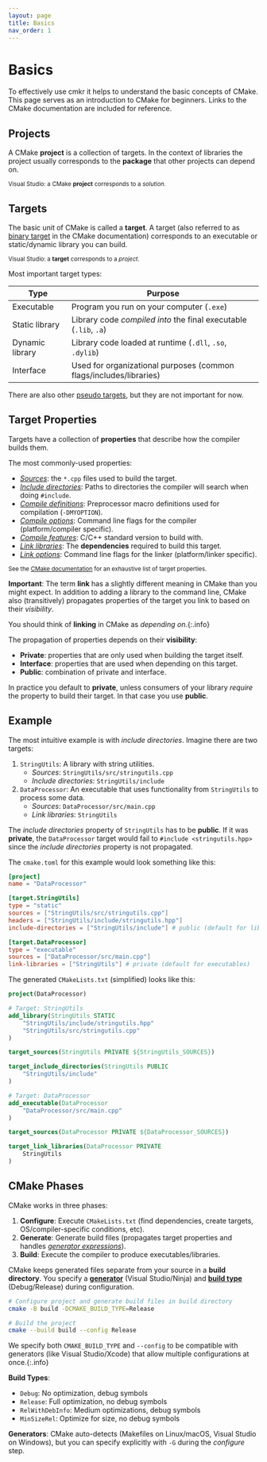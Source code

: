 ```yaml
---
layout: page
title: Basics
nav_order: 1
---
```


# Basics

To effectively use cmkr it helps to understand the basic concepts of CMake. This page serves as an introduction to CMake for beginners. Links to the CMake documentation are included for reference.

## Projects

A CMake **project** is a collection of targets. In the context of libraries the project usually corresponds to the **package** that other projects can depend on.

<sub>Visual Studio: a CMake **project** corresponds to a _solution_.</sub>

## Targets

The basic unit of CMake is called a **target**. A target (also referred to as [binary target](https://cmake.org/cmake/help/latest/manual/cmake-buildsystem.7.html#binary-targets) in the CMake documentation) corresponds to an executable or static/dynamic library you can build.

<sub>Visual Studio: a **target** corresponds to a _project_.</sub>

Most important target types:

|Type|Purpose|
|-|-|
|Executable|Program you run on your computer (`.exe`)|
|Static library|Library code _compiled into_ the final executable (`.lib`, `.a`)|
|Dynamic library|Library code loaded at runtime (`.dll`, `.so`, `.dylib`)|
|Interface|Used for organizational purposes (common flags/includes/libraries)|

There are also other [pseudo targets](https://cmake.org/cmake/help/latest/manual/cmake-buildsystem.7.html#pseudo-targets), but they are not important for now.

## Target Properties

Targets have a collection of **properties** that describe how the compiler builds them.

The most commonly-used properties:

- [_Sources_](https://cmake.org/cmake/help/latest/command/target_sources.html): the `*.cpp` files used to build the target.
- [_Include directories_](https://cmake.org/cmake/help/latest/command/target_include_directories.html): Paths to directories the compiler will search when doing `#include`.
- [_Compile definitions_](https://cmake.org/cmake/help/latest/command/target_compile_definitions.html): Preprocessor macro definitions used for compilation (`-DMYOPTION`).
- [_Compile options_](https://cmake.org/cmake/help/latest/command/target_compile_options.html): Command line flags for the compiler (platform/compiler specific).
- [_Compile features_](https://cmake.org/cmake/help/latest/command/target_compile_features.html): C/C++ standard version to build with.
- [_Link libraries_](https://cmake.org/cmake/help/latest/command/target_link_libraries.html): The **dependencies** required to build this target.
- [_Link options_](https://cmake.org/cmake/help/latest/command/target_link_options.html): Command line flags for the linker (platform/linker specific).

<sub>See the [CMake documentation](https://cmake.org/cmake/help/latest/manual/cmake-properties.7.html#properties-on-targets) for an exhaustive list of target properties.</sub>

**Important**: The term **link** has a slightly different meaning in CMake than you might expect. In addition to adding a library to the command line, CMake also (transitively) propagates properties of the target you link to based on their _visibility_.

You should think of **linking** in CMake as _depending on_.{:.info}

The propagation of properties depends on their **visibility**:

- **Private**: properties that are only used when building the target itself.
- **Interface**: properties that are used when depending on this target.
- **Public**: combination of private and interface.

In practice you default to **private**, unless consumers of your library _require_ the property to build their target. In that case you use **public**.

## Example

The most intuitive example is with _include directories_. Imagine there are two targets:

1. `StringUtils`: A library with string utilities.
   - _Sources_: `StringUtils/src/stringutils.cpp`
   - _Include directories_: `StringUtils/include`
2. `DataProcessor`: An executable that uses functionality from `StringUtils` to process some data.
   - _Sources_: `DataProcessor/src/main.cpp`
   - _Link libraries_: `StringUtils`

The _include directories_ property of `StringUtils` has to be **public**. If it was **private**, the `DataProcessor` target would fail to `#include <stringutils.hpp>` since the _include directories_ property is not propagated.

The `cmake.toml` for this example would look something like this:

```toml
[project]
name = "DataProcessor"

[target.StringUtils]
type = "static"
sources = ["StringUtils/src/stringutils.cpp"]
headers = ["StringUtils/include/stringutils.hpp"]
include-directories = ["StringUtils/include"] # public (default for libraries)

[target.DataProcessor]
type = "executable"
sources = ["DataProcessor/src/main.cpp"]
link-libraries = ["StringUtils"] # private (default for executables)
```

The generated `CMakeLists.txt` (simplified) looks like this:

```cmake
project(DataProcessor)

# Target: StringUtils
add_library(StringUtils STATIC
    "StringUtils/include/stringutils.hpp"
    "StringUtils/src/stringutils.cpp"
)

target_sources(StringUtils PRIVATE ${StringUtils_SOURCES})

target_include_directories(StringUtils PUBLIC
	"StringUtils/include"
)

# Target: DataProcessor
add_executable(DataProcessor
    "DataProcessor/src/main.cpp"
)

target_sources(DataProcessor PRIVATE ${DataProcessor_SOURCES})

target_link_libraries(DataProcessor PRIVATE
    StringUtils
)
```

## CMake Phases

CMake works in three phases:
1. **Configure**: Execute `CMakeLists.txt` (find dependencies, create targets, OS/compiler-specific conditions, etc).
2. **Generate**: Generate build files (propagates target properties and handles [_generator expressions_](https://cmake.org/cmake/help/latest/manual/cmake-generator-expressions.7.html)).
3. **Build**: Execute the compiler to produce executables/libraries.

CMake keeps generated files separate from your source in a **build directory**. You specify a [**generator**](https://cmake.org/cmake/help/latest/manual/cmake-generators.7.html) (Visual Studio/Ninja) and [**build type**](https://cmake.org/cmake/help/latest/manual/cmake-buildsystem.7.html#build-configurations) (Debug/Release) during configuration.

```bash
# Configure project and generate build files in build directory
cmake -B build -DCMAKE_BUILD_TYPE=Release

# Build the project
cmake --build build --config Release
```

We specify both `CMAKE_BUILD_TYPE` and `--config` to be compatible with generators (like Visual Studio/Xcode) that allow multiple configurations at once.{:.info}

**Build Types**:
- `Debug`: No optimization, debug symbols
- `Release`: Full optimization, no debug symbols
- `RelWithDebInfo`: Medium optimizations, debug symbols
- `MinSizeRel`: Optimize for size, no debug symbols

**Generators**: CMake auto-detects (Makefiles on Linux/macOS, Visual Studio on Windows), but you can specify explicitly with `-G` during the _configure_ step.
